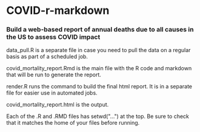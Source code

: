 # COVID-r-markdown

### Build a web-based report of annual deaths due to all causes in the US to assess COVID impact

data_pull.R is a separate file in case you need to pull the data on a regular basis as part of a scheduled job.

covid_mortality_report.Rmd is the main file with the R code and markdown that will be run to generate the report.

render.R runs the command to build the final html report. It is in a separate file for easier use in automated jobs.

covid_mortality_report.html is the output.

Each of the .R and .RMD files has setwd("...") at the top. Be sure to check that it matches the home of your files before running.
